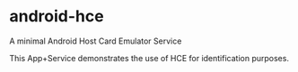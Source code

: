 # android-hce
A minimal Android Host Card Emulator Service

This App+Service demonstrates the use of HCE for identification purposes.

